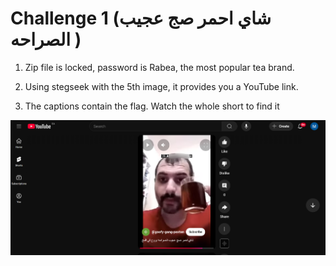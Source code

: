 # **Challenge 1 (شاي احمر صج عجيب الصراحه )**
1. Zip file is locked, password is Rabea, the most popular tea brand.

2. Using stegseek with the 5th image, it provides you a YouTube link.

3. The captions contain the flag. Watch the whole short to find it

![Challenge Image](Short.png)
